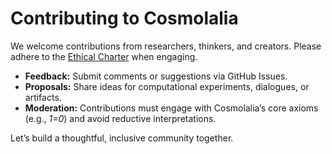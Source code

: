 # Contributing to Cosmolalia
We welcome contributions from researchers, thinkers, and creators. Please adhere to the [Ethical Charter](/docs/EthicalCharter.md) when engaging.

- **Feedback:** Submit comments or suggestions via GitHub Issues.
- **Proposals:** Share ideas for computational experiments, dialogues, or artifacts.
- **Moderation:** Contributions must engage with Cosmolalia’s core axioms (e.g., *1=0*) and avoid reductive interpretations.

Let’s build a thoughtful, inclusive community together.
